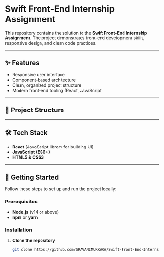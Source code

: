 # Swift Front-End Internship Assignment

This repository contains the solution to the **Swift Front-End Internship Assignment**. The project demonstrates front-end development skills, responsive design, and clean code practices.

---

## ✨ Features

- Responsive user interface
- Component-based architecture
- Clean, organized project structure
- Modern front-end tooling (React, JavaScript)

---

## 📂 Project Structure


---

## 🛠️ Tech Stack

- **React** (JavaScript library for building UI)
- **JavaScript (ES6+)**
- **HTML5 & CSS3**

---

## 🚀 Getting Started

Follow these steps to set up and run the project locally:

### Prerequisites

- **Node.js** (v14 or above)
- **npm** or **yarn**

### Installation

1. **Clone the repository**

   ```bash
   git clone https://github.com/SRAVANIMUKKARA/Swift-Front-End-Internship-Assignment.git
